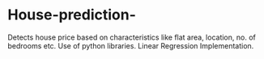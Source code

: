 # House-prediction-
Detects house price based on characteristics like flat area, location, no. of bedrooms etc. Use of python libraries. Linear Regression Implementation.
